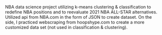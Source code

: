 NBA data science project utilizing k-means clustering & classification to redefine NBA positions and to reevaluate 2021 NBA ALL-STAR alternatives. Utilized api from NBA.com in the form of JSON to create dataset. On the side, I practiced webscraping from hoopshype.com to create a more customized data set (not used in classification & clustering). 
